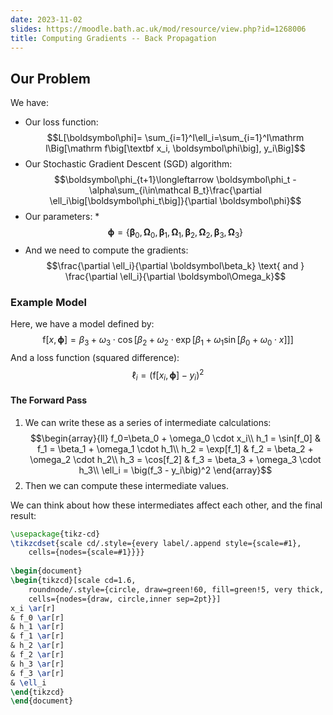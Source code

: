 ```yaml
---
date: 2023-11-02
slides: https://moodle.bath.ac.uk/mod/resource/view.php?id=1268006
title: Computing Gradients -- Back Propagation
---
```

## Our Problem
We have:


* Our loss function:
$$L[\boldsymbol\phi]= \sum_{i=1}^I\ell_i=\sum_{i=1}^I\mathrm l\Big[\mathrm f\big[\textbf x_i, \boldsymbol\phi\big], y_i\Big]$$
* Our Stochastic Gradient Descent (SGD) algorithm:
$$\boldsymbol\phi_{t+1}\longleftarrow \boldsymbol\phi_t - \alpha\sum_{i\in\mathcal B_t}\frac{\partial \ell_i\big[\boldsymbol\phi_t\big]}{\partial \boldsymbol\phi}$$
* Our parameters:
*$$\boldsymbol\phi = \left\{\boldsymbol\beta_0, \boldsymbol\Omega_0, \boldsymbol\beta_1, \boldsymbol\Omega_1, \boldsymbol\beta_2, \boldsymbol\Omega_2, \boldsymbol\beta_3, \boldsymbol\Omega_3\right\}$$
* And we need to compute the gradients:
$$\frac{\partial \ell_i}{\partial \boldsymbol\beta_k} \text{ and } \frac{\partial \ell_i}{\partial \boldsymbol\Omega_k}$$
### Example Model
Here, we have a model defined by:
$$\mathrm f\big[x, \boldsymbol\phi\big] = \beta_3 + \omega_3 \cdot \cos\Big[\beta_2 + \omega_2 \cdot \exp\big[\beta_1 + \omega_1 \sin[\beta_0 + \omega_0 \cdot x]\big]\Big]$$
And a loss function (squared difference):
$$\ell_i = \big(\mathrm f[x_i, \boldsymbol\phi] - y_i\big)^2$$
#### The Forward Pass
1. We can write these as a series of intermediate calculations:
$$\begin{array}{ll}
	f_0=\beta_0 + \omega_0 \cdot x_i\\
	h_1 = \sin[f_0] & f_1 = \beta_1 + \omega_1 \cdot h_1\\
	h_2 = \exp[f_1] & f_2 = \beta_2 + \omega_2 \cdot h_2\\
	h_3 = \cos[f_2] & f_3 = \beta_3 + \omega_3 \cdot h_3\\
	\ell_i = \big(f_3 - y_i\big)^2
\end{array}$$
2. Then we can compute these intermediate values.

We can think about how these intermediates affect each other, and the final result:

```tikz
\usepackage{tikz-cd}
\tikzcdset{scale cd/.style={every label/.append style={scale=#1},
    cells={nodes={scale=#1}}}}
    
\begin{document}
\begin{tikzcd}[scale cd=1.6,
	roundnode/.style={circle, draw=green!60, fill=green!5, very thick, minimum size=7mm}
	cells={nodes={draw, circle,inner sep=2pt}}]
x_i \ar[r]
& f_0 \ar[r]
& h_1 \ar[r]
& f_1 \ar[r]
& h_2 \ar[r]
& f_2 \ar[r]
& h_3 \ar[r]
& f_3 \ar[r]
& \ell_i
\end{tikzcd}
\end{document}
```



























